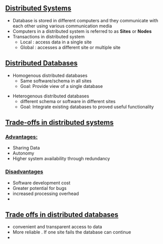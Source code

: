 ## <u> Distributed Systems</u>
- Database is stored in different computers and they communicate with each other using various communication media
-  Computers in a distributed system is referred to as **Sites** or **Nodes**
- Transactions in distributed system
	- Local : access data in a single site
	- Global : accesses a different site or multiple site 

## <u>Distributed Databases</u>
- Homogenous distributed databases
	- Same software/schema in all sites
	- Goal: Provide view of a single database
* Heterogenous distributed databases
	*  different schema or software in different sites
	* Goal: Integrate existing databases to proved useful functionality 


## <u>Trade-offs in distributed systems</u>
### <u>Advantages:</u>
- Sharing Data
- Autonomy 
- Higher system availability through redundancy
### <u>Disadvantages</u>
- Software development cost
- Greater potential for bugs
- increased processing overhead
- 
 
## <u>Trade offs in distributed databases</u>

- convenient and transparent access to data
- More reliable . If one site fails the database can continue
- 
